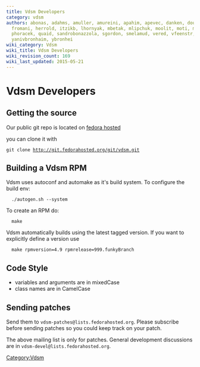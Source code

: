 ```yaml
---
title: Vdsm Developers
category: vdsm
authors: abonas, adahms, amuller, amureini, apahim, apevec, danken, dougsland, ekohl,
  fromani, herrold, itzikb, lhornyak, mbetak, mlipchuk, moolit, moti, mpavlik, nsoffer,
  phoracek, quaid, sandrobonazzola, sgordon, smelamud, vered, vfeenstr, vitordelima,
  yanivbronhaim, ybronhei
wiki_category: Vdsm
wiki_title: Vdsm Developers
wiki_revision_count: 169
wiki_last_updated: 2015-05-21
---
```


# Vdsm Developers

## Getting the source

Our public git repo is located on [fedora hosted](http://git.fedorahosted.org/git/?p=vdsm.git)

you can clone it with

`git clone `[`http://git.fedorahosted.org/git/vdsm.git`](http://git.fedorahosted.org/git/vdsm.git)

## Building a Vdsm RPM

Vdsm uses autoconf and automake as it's build system. To configure the build env:

      ./autogen.sh --system

To create an RPM do:

      make

Vdsm automatically builds using the latest tagged version. If you want to explicitly define a version use

      make rpmversion=4.9 rpmrelease=999.funkyBranch

## Code Style

*   variables and arguments are in mixedCase
*   class names are in CamelCase

## Sending patches

Send them to `vdsm-patches@lists.fedorahosted.org`. Please subscribe before sending patches so you could keep track on your patch.

The above mailing list is only for patches. General development discussions are in `vdsm-devel@lists.fedorahosted.org`.

<Category:Vdsm>
